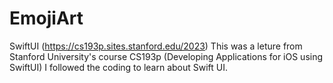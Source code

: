 # EmojiArt
SwiftUI
(https://cs193p.sites.stanford.edu/2023)
This was a leture from Stanford University's course CS193p (Developing Applications for iOS using SwiftUI) 
I followed the coding to learn about Swift UI. 
